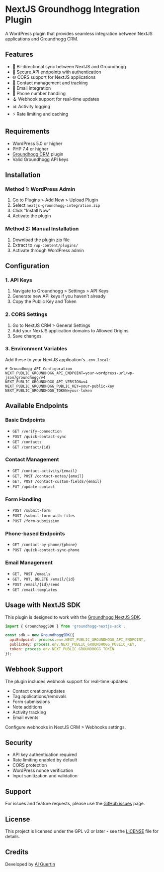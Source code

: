 # NextJS Groundhogg Integration Plugin

A WordPress plugin that provides seamless integration between NextJS applications and Groundhogg CRM.

## Features

- 🔄 Bi-directional sync between NextJS and Groundhogg
- 🔑 Secure API endpoints with authentication
- 🌐 CORS support for NextJS applications
- 📝 Contact management and tracking
- 📧 Email integration
- 📱 Phone number handling
- 🪝 Webhook support for real-time updates
- 📊 Activity logging
- ⚡ Rate limiting and caching

## Requirements

- WordPress 5.0 or higher
- PHP 7.4 or higher
- [Groundhogg CRM](https://wordpress.org/plugins/groundhogg/) plugin
- Valid Groundhogg API keys

## Installation

### Method 1: WordPress Admin
1. Go to Plugins > Add New > Upload Plugin
2. Select `nextjs-groundhogg-integration.zip`
3. Click "Install Now"
4. Activate the plugin

### Method 2: Manual Installation
1. Download the plugin zip file
2. Extract to `/wp-content/plugins/`
3. Activate through WordPress admin

## Configuration

### 1. API Keys
1. Navigate to Groundhogg > Settings > API Keys
2. Generate new API keys if you haven't already
3. Copy the Public Key and Token

### 2. CORS Settings
1. Go to NextJS CRM > General Settings
2. Add your NextJS application domains to Allowed Origins
3. Save changes

### 3. Environment Variables
Add these to your NextJS application's `.env.local`:
```env
# Groundhogg API Configuration
NEXT_PUBLIC_GROUNDHOGG_API_ENDPOINT=your-wordpress-url/wp-json/groundhogg/v4
NEXT_PUBLIC_GROUNDHOGG_API_VERSION=v4
NEXT_PUBLIC_GROUNDHOGG_PUBLIC_KEY=your-public-key
NEXT_PUBLIC_GROUNDHOGG_TOKEN=your-token
```

## Available Endpoints

### Basic Endpoints
- `GET /verify-connection`
- `POST /quick-contact-sync`
- `GET /contacts`
- `GET /contact/{id}`

### Contact Management
- `GET /contact-activity/{email}`
- `GET, POST /contact-notes/{email}`
- `GET, POST /contact-custom-fields/{email}`
- `PUT /update-contact`

### Form Handling
- `POST /submit-form`
- `POST /submit-form-with-files`
- `POST /form-submission`

### Phone-based Endpoints
- `GET /contact-by-phone/{phone}`
- `POST /quick-contact-sync-phone`

### Email Management
- `GET, POST /emails`
- `GET, PUT, DELETE /email/{id}`
- `POST /email/{id}/send`
- `GET /email-templates`

## Usage with NextJS SDK

This plugin is designed to work with the [Groundhogg NextJS SDK](https://github.com/Systemsaholic/groundhogg-nextjs-sdk).

```javascript
import { GroundhoggSDK } from 'groundhogg-nextjs-sdk';

const sdk = new GroundhoggSDK({
  apiEndpoint: process.env.NEXT_PUBLIC_GROUNDHOGG_API_ENDPOINT,
  publicKey: process.env.NEXT_PUBLIC_GROUNDHOGG_PUBLIC_KEY,
  token: process.env.NEXT_PUBLIC_GROUNDHOGG_TOKEN
});
```

## Webhook Support

The plugin includes webhook support for real-time updates:
- Contact creation/updates
- Tag applications/removals
- Form submissions
- Note additions
- Activity tracking
- Email events

Configure webhooks in NextJS CRM > Webhooks settings.

## Security

- API key authentication required
- Rate limiting enabled by default
- CORS protection
- WordPress nonce verification
- Input sanitization and validation

## Support

For issues and feature requests, please use the [GitHub issues](https://github.com/yourusername/nextjs-groundhogg-integration/issues) page.

## License

This project is licensed under the GPL v2 or later - see the [LICENSE](LICENSE) file for details.

## Credits

Developed by [Al Guertin](https://systemsaholic.com) 